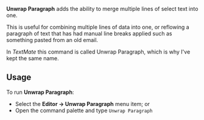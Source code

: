 **Unwrap Paragraph** adds the ability to merge multiple lines of select text into one.

This is useful for combining multiple lines of data into one, or reflowing a paragraph of text that has had manual line breaks applied such as something pasted from an old email.

In _TextMate_ this command is called Unwrap Paragraph, which is why I've kept the same name.

## Usage

To run **Unwrap Paragraph**:

- Select the **Editor → Unwrap Paragraph** menu item; or
- Open the command palette and type `Unwrap Paragraph`
